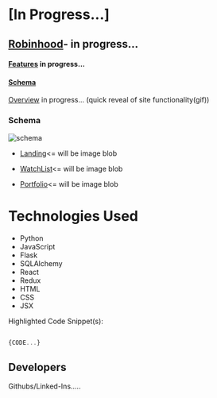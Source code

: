 # [In Progress...]



##  [Robinhood]()- in progress...
 
####  [Features](blob) in progress...

####  [Schema](https://github.com/geoffyang/robinhood/wiki/Database-Schema)


[Overview](blob) in progress... (quick reveal of site functionality(gif))


### Schema 

![schema](https://user-images.githubusercontent.com/65651149/125984971-27fbe2ec-b4e8-455c-b1a1-9dd245b1ef0b.jpeg)

 - [Landing](blob)<= will be image blob

 - [WatchList](blob)<= will be image blob

 - [Portfolio](blob)<= will be image blob

# Technologies Used
 - Python
 - JavaScript
 - Flask
 - SQLAlchemy
 - React
 - Redux
 - HTML
 - CSS
 - JSX
 
Highlighted Code Snippet(s):

```javascript

{CODE...}

```

## Developers

Githubs/Linked-Ins.....

